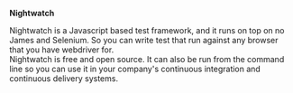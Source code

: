<strong>Nightwatch</strong>
<div>
Nightwatch is a Javascript based test framework, and it runs on top on no James and Selenium.
So you can write test that run against any browser that you have webdriver for.
</div>
<div>
Nightwatch is free and open source.
It can also be run from the command line so you can use it in your company's continuous integration and continuous delivery systems.
</div>